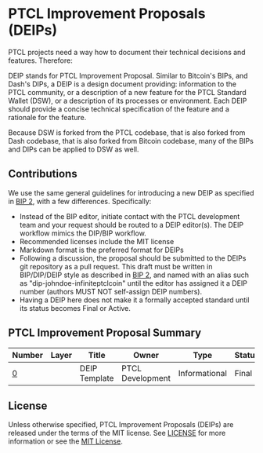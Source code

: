 # PTCL Improvement Proposals (DEIPs)

PTCL projects need a way how to document their technical decisions and features. Therefore:

DEIP stands for PTCL Improvement Proposal. Similar to Bitcoin's BIPs, and Dash's DIPs, a DEIP is a design document providing: information to the PTCL community, or a description of a new feature for the PTCL Standard Wallet (DSW), or a description of its processes or environment. Each DEIP should provide a concise technical specification of the feature and a rationale for the feature.

Because DSW is forked from the PTCL codebase, that is also forked from Dash codebase, that is also forked from Bitcoin codebase, many of the BIPs and DIPs can be applied to DSW as well. 

## Contributions

We use the same general guidelines for introducing a new DEIP as specified in [BIP 2](https://github.com/bitcoin/bips/blob/master/bip-0002.mediawiki), with a few differences. Specifically:

* Instead of the BIP editor, initiate contact with the PTCL development team and your request should be routed to a DEIP editor(s). The DEIP workflow mimics the DIP/BIP workflow.
* Recommended licenses include the MIT license
* Markdown format is the preferred format for DEIPs
* Following a discussion, the proposal should be submitted to the DEIPs git repository as a pull request. This draft must be written in BIP/DIP/DEIP style as described in [BIP 2](https://github.com/bitcoin/bips/blob/master/bip-0002.mediawiki), and named with an alias such as "dip-johndoe-infiniteptclcoin" until the editor has assigned it a DEIP number (authors MUST NOT self-assign DEIP numbers).
* Having a DEIP here does not make it a formally accepted standard until its status becomes Final or Active.

## PTCL Improvement Proposal Summary

Number | Layer | Title | Owner | Type | Status
--- | --- | --- | --- | --- | ---
[0](DEIP0000.md) |  | DEIP Template | PTCL Development | Informational | Final

## License

Unless otherwise specified, PTCL Improvement Proposals (DEIPs) are released under the terms of the MIT license. See [LICENSE](LICENSE) for more information or see the [MIT License](https://opensource.org/licenses/MIT).
